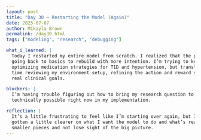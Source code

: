 ```yaml
---
layout: post  
title: "Day 30 – Restarting the Model (Again)"  
date: 2025-07-07
author: Mikayla Brown  
permalink: /day30.html  
tags: ["modeling", "research", "debugging"]

what_i_learned: |
  Today I restarted my entire model from scratch. I realized that the previous versions weren’t fully aligned with my research question, so I’m 
  going back to basics to rebuild with more intention. I’m trying to keep everything focused around how reinforcement learning can help with 
  optimizing medication strategies for T1D and hypertension, but translating that into working code is more challenging than expected. I spent 
  time reviewing my environment setup, refining the action and reward space, and thinking deeply about how to make the model actually reflect 
  real clinical goals.

blockers: |
  I’m having trouble figuring out how to bring my research question to life in the model. It’s hard to balance the medical context with what’s 
  technically possible right now in my implementation.

reflection: |
  It’s a little frustrating to feel like I’m starting over again, but I also know this is part of the process. Every time I’ve restarted, I’ve   
  gotten a little clearer on what I want the model to do and what’s realistic to expect from it. I just need to keep breaking the problem into 
  smaller pieces and not lose sight of the big picture.
---
```

